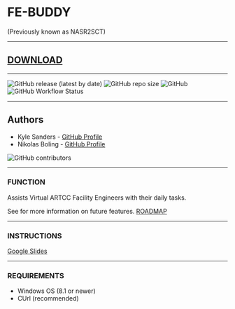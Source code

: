 # FE-BUDDY
(Previously known as NASR2SCT)

---

## [DOWNLOAD](https://github.com/Nikolai558/FE-BUDDY/releases/latest/download/FE-BUDDYSetup.exe)

---

![GitHub release (latest by date)](https://img.shields.io/github/v/release/Nikolai558/FE-BUDDY?style=for-the-badge)
![GitHub repo size](https://img.shields.io/github/repo-size/Nikolai558/FE-BUDDY?style=for-the-badge)
![GitHub](https://img.shields.io/github/license/Nikolai558/FE-BUDDY?style=for-the-badge)
![GitHub Workflow Status](https://img.shields.io/github/actions/workflow/status/Nikolai558/FE-BUDDY/.github/workflows/codeql-analysis.yml?branch=development&style=for-the-badge)

---

## Authors
- Kyle Sanders - [GitHub Profile](https://github.com/KSanders7070)
- Nikolas Boling - [GitHub Profile](https://github.com/Nikolai558)

![GitHub contributors](https://img.shields.io/github/contributors/Nikolai558/FE-BUDDY?style=for-the-badge)

---

### FUNCTION
Assists Virtual ARTCC Facility Engineers with their daily tasks.

See for more information on future features. [ROADMAP](https://github.com/Nikolai558/FE-BUDDY/blob/development/ROADMAP.md)

---

### INSTRUCTIONS
[Google Slides](https://docs.google.com/presentation/d/e/2PACX-1vRMd6PIRrj0lPb4sAi9KB7iM3u5zn0dyUVLqEcD9m2e71nf0UPyEmkOs4ZwYsQdl7smopjdvw_iWEyP/embed)

---

### REQUIREMENTS
- Windows OS (8.1 or newer)
- CUrl (recommended)

